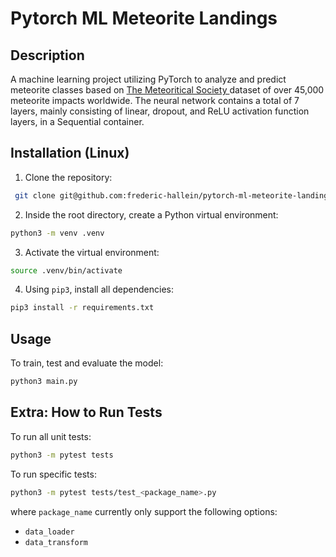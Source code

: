 # Pytorch ML Meteorite Landings

## Description

A machine learning project utilizing PyTorch to analyze and predict meteorite classes based on [The Meteoritical Society ](https://www.kaggle.com/datasets/nasa/meteorite-landings?resource=download) dataset of over 45,000 meteorite impacts worldwide. The neural network contains a total of 7 layers, mainly consisting of linear, dropout, and ReLU activation function layers, in a Sequential container.

## Installation (Linux)

1. Clone the repository:

```bash
 git clone git@github.com:frederic-hallein/pytorch-ml-meteorite-landings.git
```

2. Inside the root directory, create a Python virtual environment:

```bash
python3 -m venv .venv
```

3. Activate the virtual environment:

```bash
source .venv/bin/activate
```

4. Using ```pip3```, install all dependencies:

```bash
pip3 install -r requirements.txt
```

## Usage

To train, test and evaluate the model:

```bash
python3 main.py
```

## Extra: How to Run Tests

To run all unit tests:

```bash
python3 -m pytest tests
```

To run specific tests:

```bash
python3 -m pytest tests/test_<package_name>.py
```

where ```package_name``` currently only support the following options:
- ```data_loader```
- ```data_transform```

